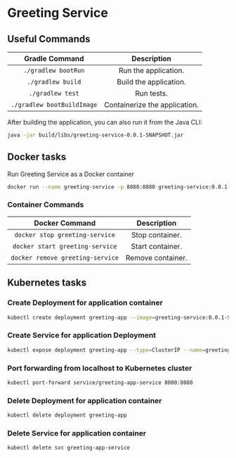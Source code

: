 # Greeting Service

## Useful Commands

| Gradle Command	         | Description                   |
|:--------------------------:|:-----------------------------:|
| `./gradlew bootRun`        | Run the application.          |
| `./gradlew build`          | Build the application.        |
| `./gradlew test`           | Run tests.                    |
| `./gradlew bootBuildImage` | Containerize the application. |

After building the application, you can also run it from the Java CLI:

```bash
java -jar build/libs/greeting-service-0.0.1-SNAPSHOT.jar
```

## Docker tasks

Run Greeting Service as a Docker container

```bash
docker run --name greeting-service -p 8080:8080 greeting-service:0.0.1-SNAPSHOT
```

### Container Commands

| Docker Command	              | Description       |
|:-------------------------------:|:-----------------:|
| `docker stop greeting-service`   | Stop container.   |
| `docker start greeting-service`  | Start container.  |
| `docker remove greeting-service` | Remove container. |


## Kubernetes tasks

### Create Deployment for application container

```bash
kubectl create deployment greeting-app --image=greeting-service:0.0.1-SNAPSHOT
```

### Create Service for application Deployment

```bash
kubectl expose deployment greeting-app --type=ClusterIP --name=greeting-app-service --port=8080
```

### Port forwarding from localhost to Kubernetes cluster

```bash
kubectl port-forward service/greeting-app-service 8000:8080
```

### Delete Deployment for application container

```bash
kubectl delete deployment greeting-app
```

### Delete Service for application container

```bash
kubectl delete svc greeting-app-service
```
